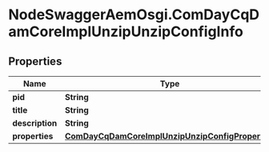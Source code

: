 # NodeSwaggerAemOsgi.ComDayCqDamCoreImplUnzipUnzipConfigInfo

## Properties
Name | Type | Description | Notes
------------ | ------------- | ------------- | -------------
**pid** | **String** |  | [optional] 
**title** | **String** |  | [optional] 
**description** | **String** |  | [optional] 
**properties** | [**ComDayCqDamCoreImplUnzipUnzipConfigProperties**](ComDayCqDamCoreImplUnzipUnzipConfigProperties.md) |  | [optional] 


